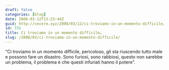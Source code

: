 ```yaml
---
draft: false
categories: [blog]
date: 2008-03-12T13:23:44Z
guid: http://cecere.xyz/2008/03/12/ci-troviamo-in-un-momento-difficile/
id: 731
title: Ci troviamo in un momento difficile…
slug: /2008/03/ci-troviamo-in-un-momento-difficile/
---
```


“Ci troviamo in un momento difficile, pericoloso, gli sta riuscendo tutto male e possono fare un disastro. Sono furiosi, sono rabbiosi, questo non sarebbe un problema, il problema è che questi infuriati hanno il potere”.